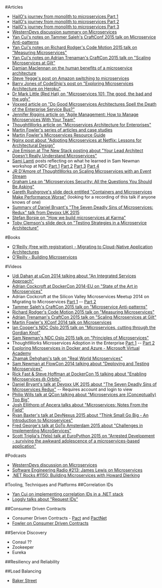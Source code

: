 #Articles
* [HailO's journey from monolith to microservices Part 1](https://sudo.hailoapp.com/services/2015/03/09/journey-into-a-microservice-world-part-1 "")
* [HailO's journey from monolith to microservices Part 2](https://sudo.hailoapp.com/services/2015/03/09/journey-into-a-microservice-world-part-2/ "")
* [HailO's journey from monolith to microservices Part 3](https://sudo.hailoapp.com/services/2015/03/09/journey-into-a-microservice-world-part-3/ "")
* [WesternDevs discussion summary on Microservices](http://www.westerndevs.com/microservices-or-how-to-spread-the-love/ "")
* [Yan Cui's notes on Tammer Saleh's CraftConf 2015 talk on Microservice Anti-patterns](http://theburningmonk.com/2015/05/craftconf15-takeaways-from-microservice-antipatterns/ "")
* [Yan Cui's notes on Richard Rodger's Code Motion 2015 talk on "Measuring Microservices"](http://theburningmonk.com/2015/06/codemotion15-takeaways-from-measuring-micro-services/ "")
* [Yan Cui's notes on Adrian Trenaman's CraftCon 2015 talk on "Scaling Microservices at Gilt"](http://theburningmonk.com/2015/05/craftconf15-takeaways-from-scaling-micro-services-at-gilt/ "")
* [Damian Maclennan on the human benefits of a microservice architecture](http://damianm.com/articles/human-benefits-of-a-microservice-architecture/ "")
* [Steve Yegge's post on Amazon switching to microservices](https://plus.google.com/+RipRowan/posts/eVeouesvaVX "")
* [Barry Jones of CodeShip's post on "Exploring Microservices Architecture on Heroku"](http://blog.codeship.com/exploring-microservices-architecture-on-heroku "")
* [Dr Mark Little (Red Hat) on "Microservices 101: The good, the bad and the ugly"](http://www.zdnet.com/article/microservices-101-the-good-the-bad-and-the-ugly/ "")
* [Voxxed article on "Do Good Microservices Architectures Spell the Death of the Enterprise Service Bus?"](https://www.voxxed.com/blog/2015/01/good-microservices-architectures-death-enterprise-service-bus-part-one/ "")
* [Jennifer Riggins article on "Agile Management: How to Manage Microservices With Your Team"](http://thenewstack.io/agile-management-how-to-manage-microservices-with-your-team/ "")
* [ThoughtWorks article on "Microservices Architecture for Enterprises"](http://www.thoughtworks.com/insights/blog/microservices-architecture-for-enterprises? "")
* [Martin Fowler's series of articles and case studies](http://martinfowler.com/articles/microservices.html)
* [Martin Fowler's Microservices Resource Guide](http://martinfowler.com/microservices/ "")
* [Nginx post about "Adopting Microservices at Netflix: Lessons for Architectural Design"](https://www.nginx.com/blog/microservices-at-netflix-architectural-best-practices/ "")
* [Joe Emison at The New Stack posting about "Your Lead Architect Doesn't Really Understand Microservices"](http://thenewstack.io/genius-techie-doesnt-really-understand-cloud/ "")
* [Sami Lamti](http://devxp.blogspot.ca/ "") posts reflecting on what he learned in Sam Newman workshop at NDC [Part 1](http://devxp.blogspot.ca/2015/07/design-and-implementation-of.html "") [Part 2](http://devxp.blogspot.ca/2015/07/design-and-implementation-of_16.html "") [Part 3](http://devxp.blogspot.ca/2015/07/design-and-implementation-of_20.html "") [Part 4](http://devxp.blogspot.ca/2015/07/design-and-implementation-of_26.html "")
* [JR D'Amore of ThoughtWorks on Scaling Microservices with an Event Stream](http://www.thoughtworks.com/insights/blog/scaling-microservices-event-stream "")
* [Graham Lea on "Microservices Security: All the Questions You Should Be Asking"](http://www.grahamlea.com/2015/07/microservices-security-questions/ "")
* [Gareth Rushgrove's slide deck entitled "Containers and Microservices Make Performance Worse"](https://speakerdeck.com/garethr/containers-and-microservices-make-performance-worse "") (looking for a recording of this talk if anyone knows of one)
* [Summary of Daniel Bryant's "The Seven Deadly Sins of Microservices: Redux" talk from Devoxx UK 2015](http://highscalability.com/blog/2015/8/3/seven-of-the-nastiest-anti-patterns-in-microservices.html "")
* [Stefan Borsje on "How we build microservices at Karma"](https://blog.yourkarma.com/building-microservices-at-karma "")
* [Toby Clemson's slide deck on "Testing Strategies in a Microservice Architecture"](http://martinfowler.com/articles/microservice-testing/ "")

#Books
* [O'Reilly (free with registration) - Migrating to Cloud-Native Application Architectures](http://pivotal.io/platform-as-a-service/migrating-to-cloud-native-application-architectures-ebook "")
* [O'Reilly - Building Microservices](http://www.amazon.com/Building-Microservices-Sam-Newman/dp/1491950358/ref=sr_1_sc_1?ie=UTF8&qid=1437578452&sr=8-1-spell&keywords=orielly+microservices "")

#Videos
* [Udi Dahan at µCon 2014 talking about "An Integrated Services Approach"](http://www.udidahan.com/2015/07/21/microservices-presentation-london-2014/ "")
* [Adrian Cockcroft at DockerCon 2014-EU on "State of the Art in Microservices"](https://www.youtube.com/watch?v=nMTaS07i3jk "")
* Adrian Cockcroft at the Silicon Valley Microservices Meetup 2014 on Migrating to Microservices [Part 1](https://www.youtube.com/watch?v=1wiMLkXz26M "") -- [Part 2](https://www.youtube.com/watch?v=ebCtNmTVIJY "")
* [Tammer Saleh's CraftCon 2015 talk on "Microservice Anti-patterns"](http://www.ustream.tv/recorded/61486500 "")
* [Richard Rodger's Code Motion 2015 talk on "Measuring Microservices"](https://youtu.be/SQYCzAWlrHU?list=FLd2PaRjI5iAGgeld3lCFPNg "")
* [Adrian Trenaman's CraftCon 2015 talk on "Scaling Microservices at Gilt"](http://www.ustream.tv/recorded/61442163 "")
* [Martin Fowler's XConf 2014 talk on Microservices](https://www.youtube.com/watch?v=2yko4TbC8cI "")
* [Ian Cooper's NDC Oslo 2015 talk on "Microservices, cutting through the Gordian Knot"](https://vimeo.com/132194544 "")
* [Sam Newman's NDC Oslo 2015 talk on "Principles of Microservices"](https://vimeo.com/131632250 "")
* ThoughtWorks Microservices Adoption in the Enterprise [Part 1](http://fast.wistia.net/embed/iframe/idp8w1o09i "") -- [Part 2](http://fast.wistia.net/embed/iframe/sqftnruo9s "")
* [Exploring Microservices in Docker and Azure - Microsoft Virtual Academy](http://www.microsoftvirtualacademy.com/training-courses/exploring-microservices-in-docker-and-microsoft-azure)
* [Zhamak Dehghani's talk on "Real World Microservices"](https://www.youtube.com/watch?v=1aaw7iYS_VM "")
* [Sam Newman at FlowCon 2014 talking about "Deploying and Testing Microservices"](https://www.youtube.com/watch?v=FotoHYyY8Bo "")
* [Rick Fast & Steve Hoffman at DockerCon 15 talking about "Enabling Microservices @ Orbits"](https://www.youtube.com/watch?v=9LAXaR0_a_E "")
* [Daniel Bryant's talk at Devoxx UK 2015 about "The Seven Deadly Sins of Microservices Redux"](http://container-solutions.com/the-seven-deadly-sins-of-microservices-redux/ "") -- Requires account and login to view
* [Philip Wills talk at QCon talking about "Microservices are (Conceptually) Too Big"](http://www.infoq.com/presentations/microservices-guardian "")
* [Josh Ellithorp of Apcera talks about "Microservices: Notes From the Field"](https://www.youtube.com/watch?v=aCs9TCEk1Ks&feature=youtu.be "")
* [Ryan Baxter's talk at DevNexus 2015 about "Think Small Go Big - An Introduction to Microservices"](https://www.youtube.com/watch?v=ssxgX27LGlE "")
* [Fred George's talk at GoTo Amsterdam 2015 about "Challenges in Implementing MicroServices"](https://www.youtube.com/watch?v=yPf5MfOZPY0 "")
* [Scott Triglia's (Yelp) talk at EuroPython 2015 on "Arrested Development - surviving the awkward adolescence of a microservices-based application"](https://www.youtube.com/watch?v=z3_HorshzJ4 "")

#Podcasts
* [WesternDevs discussion on Microservices](http://www.westerndevs.com/podcasts/podcast-microservices/ "")
* [Software Engineering Radio #213: James Lewis on Microservices](http://www.se-radio.net/2014/10/episode-213-james-lewis-on-microservices "")
* [.NET Rocks #1150: Building Microservices with Howard Dierking](https://www.dotnetrocks.com/default.aspx?showNum=1150)

#Tooling, Techniques and Platforms
##Correlation IDs
* [Yan Cui on implementing correlation IDs in a .NET stack](http://theburningmonk.com/2015/05/a-consistent-approach-to-track-correlation-ids-through-microservices/ "")
* [Loggly talks about "Request IDs"](https://www.loggly.com/blog/monitoring-microservices-three-ways-to-overcome-the-biggest-challenges "")

##Consumer Driven Contracts
* Consumer Driven Contracts - [Pact](https://github.com/realestate-com-au/pact "") and [PactNet](https://github.com/SEEK-Jobs/pact-net "")
* [Fowler on Consumer Driven Contracts](http://martinfowler.com/articles/consumerDrivenContracts.html "")

##Service Discovery
* Consul ??
* Zookeeper
* Eureka

##Resiliency and Reliability


##Load Balancing
* [Baker Street](www.bakerstreet.io "")